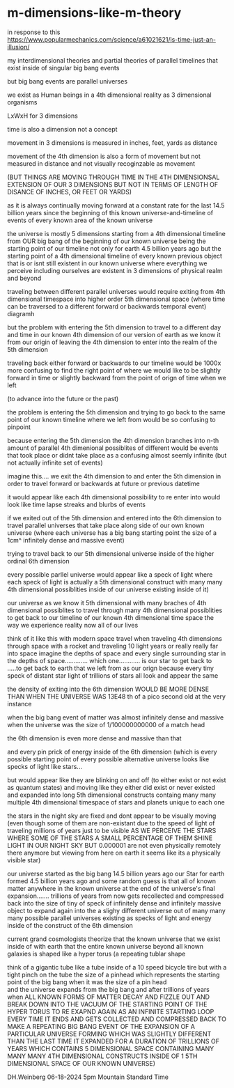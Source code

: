 # m-dimensions-like-m-theory

in response to this
https://www.popularmechanics.com/science/a61021621/is-time-just-an-illusion/


my interdimensional theories and partial theories of parallel timelines that exist inside of singular big bang events

but big bang events are parallel universes

we exist as Human beings in a 4th dimensional reality as 3 dimensional organisms 

LxWxH for 3 dimensions 

time is also a dimension not a concept

movement in 3 dimensions is measured in inches, feet, yards as distance

movement of the 4th dimension is also a form of movement but not measured in distance and not visually recoginzable as movement 

(BUT THINGS ARE MOVING THROUGH TIME IN THE 4TH DIMENSIONSAL EXTENSION OF OUR 3 DIMENSIONS BUT NOT IN TERMS OF LENGTH OF DISANCE OF INCHES, OR FEET OR YARDS)

as it is always continually moving forward at a constant rate for the last 14.5 billion years since the beginning of this known universe-and-timeline of events of every known area of the known universe

the universe is mostly 5 dimensions starting from a 4th dimensional timeline from OUR big bang of the beginning of our known universe being the starting point of our timeline not only for earth 4.5 billion years ago but the starting point of a 4th dimensional timeline of every known previous object that is or isnt still existent in our known universe
where everything we perceive including ourselves are existent in 3 dimensions of physical realm and beyond

traveling between different parallel universes would require exiting from 4th dimensional timespace into higher order 5th dimensional space (where time can be traversed to a different forward or backwards temporal event)
diagramh

but the problem with entering the 5th dimension to travel to a different day and time in our known 4th dimension of our version of earth as we know it from our origin of leaving the 4th dimension to enter into the realm of the 5th dimension

traveling back either forward or backwards to our timeline would be 1000x more confusing to find the right point of where we would like to be slightly forward in time or slightly backward from the point of orign of time when we left

(to advance into the future or the past)

the problem is entering the 5th dimension and trying to go back to the same point of our known timeline where we left from would be so confusing to pinpoint

because entering the 5th dimension the 4th dimension branches into n-th amount of parallel 4th dimenional possiblites of different would be events that took place or didnt take place as a confusing almost seemly infinite (but not actually infinite set of events)

imagine this.... we exit the 4th dimension to and enter the 5th dimension in order to travel forward or backwards at future or previous datetime

it would appear like each 4th dimensional possibility to re enter into would look like time lapse streaks and blurbs of events

if we exited out of the 5th dimension and entered into the 6th dimension to travel parallel universes that take place along side of our own known universe (where each universe has a big bang starting point the size of a 1cm^ infinitely dense and massive event)


trying to travel back to our 5th dimensional universe inside of the higher ordinal 6th dimension

every possible parllel universe would appear like a speck of light where each speck of light is actually a 5th dimensional construct 
with many many 4th dimensional possiblities inside of our universe existing inside of it)

our universe as we know it 5th dimensional with many braches of 4th dimensional possiblites 
to travel through many 4th dimensional possiblities to get back to our timeline of our known 4th dimensional time space the way we experience reality now all of our lives


think of it like this with modern space travel
when traveling 4th dimensions through space with a rocket and traveling 10 light years or really really far into space
imagine the depths of space and every single surrounding star in the depths of space............. which one............ is our star to get back to .....to get back to earth that we left from as our orign 
because every tiny speck of distant star light of trillions of stars all look and appear the same


the density of exiting into the 6th dimension WOULD BE MORE DENSE THAN WHEN THE UNIVERSE WAS 13E48 th of a pico second old at the very instance

when the big bang event of matter was almost infinitely dense and massive when the universe was the size of 1/100000000000 of a match head


the 6th dimension is even more dense and massive than that

and every pin prick of energy inside of the 6th dimension (which is every possible starting point of every possible alternative universe looks like specks of light like stars...

but would appear like they are blinking on and off (to either exist or not exist as quantum states) and moving like they either did exist or never existed and expanded into long 5th dimensional constructs containg many many multiple 4th dimensional timespace of stars and planets unique to each one

the stars in the night sky are fixed and dont appear to be visually moving (even though some of them are non-existant due to the speed of light of traveling millions of years just to be visible AS WE PERCEIVE THE STARS WHERE SOME OF THE STARS A SMALL PERCENTAGE OF THEM SHINE LIGHT IN OUR NIGHT SKY BUT 0.000001 are not even physically remotely there anymore but viewing from here on earth it seems like its a physically visible star)


our universe started as the big bang 14.5 billion years ago our Star for earth formed 4.5 billion years ago and some random guess is that all of known matter anywhere in the known universe at the end of the universe's final expansion....... trillions of years from now gets recollected and compressed back into the size of tiny of speck of infinitely dense and infinitely massive object to expand again into the a slighy different universe out of many many many possible parallel universes existing as specks of light and energy inside of the construct of the 6th dimension 




current grand cosmologists theorize that the known universe that we exist inside of with earth that the entire known universe beyond all known galaxies is shaped like a hyper torus (a repeating tublar shape

think of a gigantic tube like a tube inside of a 10 speed bicycle tire but with a tight pinch on the tube the size of a pinhead which represents the starting point of the big bang when it was the size of a pin head  
and the universe expands from the big bang and after trillions of years when ALL KNOWN FORMS OF MATTER DECAY AND FIZZLE OUT AND BREAK DOWN INTO THE VACUUM OF THE STARTING POINT OF THE HYPER TORUS TO RE EXAPND AGAIN AS AN INFINITE STARTING LOOP EVERY TIME IT ENDS AND GETS COLLECTED AND COMPRESSED BACK TO MAKE A REPEATING BIG BANG EVENT OF THE EXPANSION OF A PARTICULAR UNIVERSE FORMING WHICH WAS SLIGHTLY DIFFERENT THAN THE LAST TIME IT EXPANDED FOR A DURATION OF TRILLIONS OF YEARS WHICH CONTAINS 5 DIMENSIONAL SPACE CONTAINING MANY MANY MANY 4TH DIMENSIONAL CONSTRUCTS INSIDE OF 1 5TH DIMENSIONAL SPACE OF OUR KNOWN UNIVERSE)




DH.Weinberg
06-18-2024 5pm Mountain Standard Time

